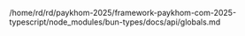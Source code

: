 /home/rd/rd/paykhom-2025/framework-paykhom-com-2025-typescript/node_modules/bun-types/docs/api/globals.md